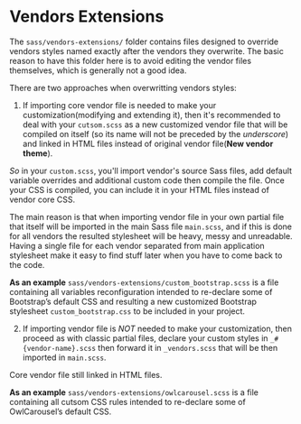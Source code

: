 # Vendors Extensions

The `sass/vendors-extensions/` folder contains files designed to override vendors styles named exactly after the vendors they overwrite.
The basic reason to have this folder here is to avoid editing the vendor files themselves, which is generally not a good idea.

There are two approaches when overwritting vendors styles:

1. If importing core vendor file is needed to make your customization(modifying and extending it), then it's recommended to deal with your `cutsom.scss` as a new customized vendor file that will be compiled on itself (so its name will not be preceded by the _underscore_) and linked in HTML files instead of original vendor file(**New vendor theme**).

_So_ in your `custom.scss`, you'll import vendor's source Sass files, add default variable overrides and additional custom code then compile the file.
Once your CSS is compiled, you can include it in your HTML files instead of vendor core CSS.

The main reason is that when importing vendor file in your own partial file that itself will be imported in the main Sass file `main.scss`, and if this is done for all vendors the resulted stylesheet will be heavy, messy and unreadable.
Having a single file for each vendor separated from main application stylesheet make it easy to find stuff later when you have to come back to the code.

**As an example** `sass/vendors-extensions/custom_bootstrap.scss` is a file containing
all variables reconfiguration intended to re-declare some of Bootstrap’s default CSS and resulting a new customized Bootstrap stylesheet `custom_bootstrap.css` to be included in your project.

2. If importing vendor file is _NOT_ needed to make your customization, then proceed as with classic partial files, declare your custom styles in `_#{vendor-name}.scss` then forward it in `_vendors.scss` that will be then imported in `main.scss`.

Core vendor file still linked in HTML files.

**As an example** `sass/vendors-extensions/owlcarousel.scss` is a file containing
all cutsom CSS rules intended to re-declare some of OwlCarousel’s default CSS.

